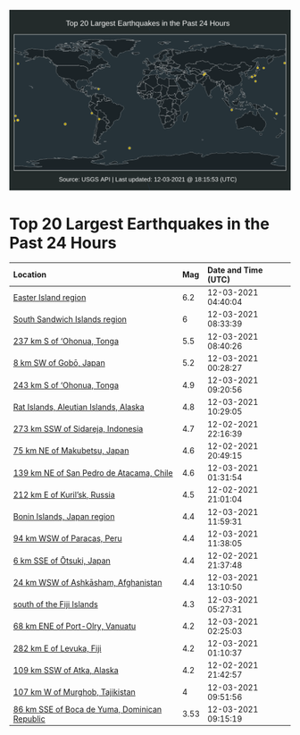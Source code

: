 ![Map](./map.png)

# Top 20 Largest Earthquakes in the Past 24 Hours

| Location | Mag | Date and Time (UTC) |
|:---|:---|:---|
| [Easter Island region](https://earthquake.usgs.gov/earthquakes/eventpage/us6000g8md) | 6.2 | 12-03-2021 04:40:04 |
| [South Sandwich Islands region](https://earthquake.usgs.gov/earthquakes/eventpage/us6000g8nd) | 6 | 12-03-2021 08:33:39 |
| [237 km S of ‘Ohonua, Tonga](https://earthquake.usgs.gov/earthquakes/eventpage/us6000g8ne) | 5.5 | 12-03-2021 08:40:26 |
| [8 km SW of Gobō, Japan](https://earthquake.usgs.gov/earthquakes/eventpage/us6000g8lb) | 5.2 | 12-03-2021 00:28:27 |
| [243 km S of ‘Ohonua, Tonga](https://earthquake.usgs.gov/earthquakes/eventpage/us6000g8nw) | 4.9 | 12-03-2021 09:20:56 |
| [Rat Islands, Aleutian Islands, Alaska](https://earthquake.usgs.gov/earthquakes/eventpage/us6000g8p6) | 4.8 | 12-03-2021 10:29:05 |
| [273 km SSW of Sidareja, Indonesia](https://earthquake.usgs.gov/earthquakes/eventpage/us6000g8ki) | 4.7 | 12-02-2021 22:16:39 |
| [75 km NE of Makubetsu, Japan](https://earthquake.usgs.gov/earthquakes/eventpage/us6000g8j5) | 4.6 | 12-02-2021 20:49:15 |
| [139 km NE of San Pedro de Atacama, Chile](https://earthquake.usgs.gov/earthquakes/eventpage/us6000g8lf) | 4.6 | 12-03-2021 01:31:54 |
| [212 km E of Kuril’sk, Russia](https://earthquake.usgs.gov/earthquakes/eventpage/us6000g8jb) | 4.5 | 12-02-2021 21:01:04 |
| [Bonin Islands, Japan region](https://earthquake.usgs.gov/earthquakes/eventpage/us6000g8pu) | 4.4 | 12-03-2021 11:59:31 |
| [94 km WSW of Paracas, Peru](https://earthquake.usgs.gov/earthquakes/eventpage/us6000g8pn) | 4.4 | 12-03-2021 11:38:05 |
| [6 km SSE of Ōtsuki, Japan](https://earthquake.usgs.gov/earthquakes/eventpage/us6000g8k3) | 4.4 | 12-02-2021 21:37:48 |
| [24 km WSW of Ashkāsham, Afghanistan](https://earthquake.usgs.gov/earthquakes/eventpage/us6000g8q4) | 4.4 | 12-03-2021 13:10:50 |
| [south of the Fiji Islands](https://earthquake.usgs.gov/earthquakes/eventpage/us6000g8mi) | 4.3 | 12-03-2021 05:27:31 |
| [68 km ENE of Port-Olry, Vanuatu](https://earthquake.usgs.gov/earthquakes/eventpage/us6000g8lu) | 4.2 | 12-03-2021 02:25:03 |
| [282 km E of Levuka, Fiji](https://earthquake.usgs.gov/earthquakes/eventpage/us6000g8lp) | 4.2 | 12-03-2021 01:10:37 |
| [109 km SSW of Atka, Alaska](https://earthquake.usgs.gov/earthquakes/eventpage/us6000g8kb) | 4.2 | 12-02-2021 21:42:57 |
| [107 km W of Murghob, Tajikistan](https://earthquake.usgs.gov/earthquakes/eventpage/us6000g8p0) | 4 | 12-03-2021 09:51:56 |
| [86 km SSE of Boca de Yuma, Dominican Republic](https://earthquake.usgs.gov/earthquakes/eventpage/pr2021337006) | 3.53 | 12-03-2021 09:15:19 |
